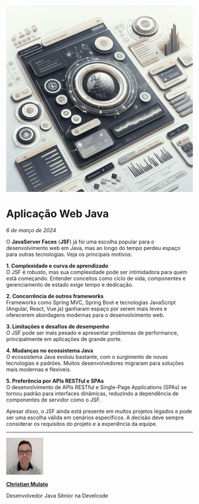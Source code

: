 ![Aplicação Web Java](/articles/assets/img/2024_03_06_IMAGE_001.jpeg)

# Aplicação Web Java

*6 de março de 2024*

O **JavaServer Faces** (**JSF**) já foi uma escolha popular para o desenvolvimento web em Java, mas ao longo do tempo perdeu espaço para outras tecnologias. Veja os principais motivos:

**1. Complexidade e curva de aprendizado**  
O JSF é robusto, mas sua complexidade pode ser intimidadora para quem está começando. Entender conceitos como ciclo de vida, componentes e gerenciamento de estado exige tempo e dedicação.

**2. Concorrência de outros frameworks**  
Frameworks como Spring MVC, Spring Boot e tecnologias JavaScript (Angular, React, Vue.js) ganharam espaço por serem mais leves e oferecerem abordagens modernas para o desenvolvimento web.

**3. Limitações e desafios de desempenho**  
O JSF pode ser mais pesado e apresentar problemas de performance, principalmente em aplicações de grande porte.

**4. Mudanças no ecossistema Java**  
O ecossistema Java evoluiu bastante, com o surgimento de novas tecnologias e padrões. Muitos desenvolvedores migraram para soluções mais modernas e flexíveis.

**5. Preferência por APIs RESTful e SPAs**  
O desenvolvimento de APIs RESTful e Single-Page Applications (SPAs) se tornou padrão para interfaces dinâmicas, reduzindo a dependência de componentes de servidor como o JSF.

Apesar disso, o JSF ainda está presente em muitos projetos legados e pode ser uma escolha válida em cenários específicos. A decisão deve sempre considerar os requisitos do projeto e a experiência da equipe.

---

[![Christian Mulato](/articles/assets/img/2024_03_06_IMAGE_002.jpeg)](https://www.linkedin.com/in/chmulato/)

[**Christian Mulato**](https://www.linkedin.com/in/chmulato/)

Desenvolvedor Java Sênior na Develcode
